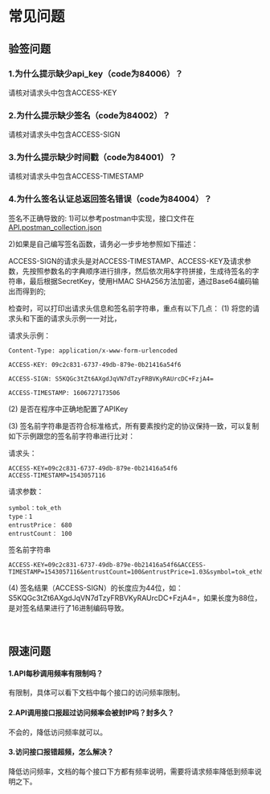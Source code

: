 
# 常见问题

## 验签问题

### 1.为什么提示缺少api_key（code为84006）？
请核对请求头中包含ACCESS-KEY

### 2.为什么提示缺少签名（code为84002）？
请核对请求头中包含ACCESS-SIGN

### 3.为什么提示缺少时间戳（code为84001）？
请核对请求头中包含ACCESS-TIMESTAMP

### 4.为什么签名认证总返回签名错误（code为84004）？
签名不正确导致的:
1)可以参考postman中实现，接口文件在[API.postman_collection.json](https://github.com/tokok-official/api-docs/blob/main/API.postman_collection.json)

2)如果是自己编写签名函数，请务必一步步地参照如下描述：

ACCESS-SIGN的请求头是对ACCESS-TIMESTAMP、ACCESS-KEY及请求参数，先按照参数名的字典顺序进行排序，然后依次用&字符拼接，生成待签名的字符串，最后根据SecretKey，使用HMAC SHA256方法加密，通过Base64编码输出而得到的;

检查时，可以打印出请求头信息和签名前字符串，重点有以下几点：
(1) 将您的请求头和下面的请求头示例一一对比，

请求头示例：
```
Content-Type: application/x-www-form-urlencoded

ACCESS-KEY: 09c2c831-6737-49db-879e-0b21416a54f6

ACCESS-SIGN: S5KQGc3tZt6AXgdJqVN7dTzyFRBVKyRAUrcDC+FzjA4=

ACCESS-TIMESTAMP: 1606727173506
```

(2) 是否在程序中正确地配置了APIKey

(3) 签名前字符串是否符合标准格式，所有要素按约定的协议保持一致，可以复制如下示例跟您的签名前字符串进行比对：

请求头：
```
ACCESS-KEY=09c2c831-6737-49db-879e-0b21416a54f6
ACCESS-TIMESTAMP=1543057116
```

请求参数：
```
symbol：tok_eth
type：1
entrustPrice： 680
entrustCount： 100
```

签名前字符串
```
ACCESS-KEY=09c2c831-6737-49db-879e-0b21416a54f6&ACCESS-TIMESTAMP=1543057116&entrustCount=100&entrustPrice=1.03&symbol=tok_eth&type=1
```

(4) 签名结果（ACCESS-SIGN）的长度应为44位，如：S5KQGc3tZt6AXgdJqVN7dTzyFRBVKyRAUrcDC+FzjA4=，如果长度为88位，是对签名结果进行了16进制编码导致。

<br/>

## 限速问题

#### 1.API每秒调用频率有限制吗？

有限制，具体可以看下文档中每个接口的访问频率限制。

#### 2.API调用接口报超过访问频率会被封IP吗？封多久？

不会的，降低访问频率就可以。

#### 3.访问接口报错超频，怎么解决？

降低访问频率，文档的每个接口下方都有频率说明，需要将请求频率降低到频率说明之下。
